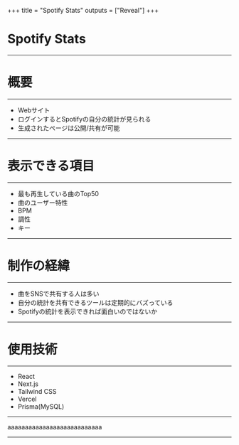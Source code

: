 +++
title = "Spotify Stats"
outputs = ["Reveal"]
+++

<style type="text/css">
  .reveal h1,
  .reveal h2,
  .reveal h3,
  .reveal h4,
  .reveal h5,
  .reveal h6 {
    text-transform: none;
  }
  .reveal {
    font-size: 2em;
  }
</style>

# Spotify Stats

---

# 概要

---

- Webサイト
- ログインするとSpotifyの自分の統計が見られる
- 生成されたページは公開/共有が可能

---

# 表示できる項目

---

- 最も再生している曲のTop50
- 曲のユーザー特性
- BPM
- 調性
- キー

---

# 制作の経緯

---

- 曲をSNSで共有する人は多い
- 自分の統計を共有できるツールは定期的にバズっている
- Spotifyの統計を表示できれば面白いのではないか

---

# 使用技術

---

- React
- Next.js
- Tailwind CSS
- Vercel
- Prisma(MySQL)

---

aaaaaaaaaaaaaaaaaaaaaaaaaaa

--- 



